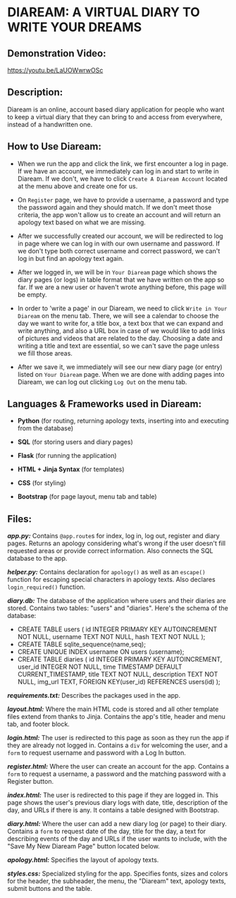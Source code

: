 # DIAREAM: A VIRTUAL DIARY TO WRITE YOUR DREAMS


## Demonstration Video:
https://youtu.be/LaUOWwrwOSc


## Description:
Diaream is an online, account based diary application for people who want to keep a virtual diary that they can bring to and access from everywhere, instead of a handwritten one.


## How to Use Diaream:
- When we run the app and click the link, we first encounter a log in page. If we have an account, we immediately can log in and start to write in Diaream. If we don't, we have to click `Create A Diaream Account` located at the menu above and create one for us.

- On `Register` page, we have to provide a username, a password and type the password again and they should match. If we don't meet those criteria, the app won't allow us to create an account and will return an apology text based on what we are missing.

- After we successfully created our account, we will be redirected to log in page where we can log in with our own username and password. If we don't type both correct username and correct password, we can't log in but find an apology text again.

- After we logged in, we will be in `Your Diaream` page which shows the diary pages (or logs) in table format that we have written on the app so far. If we are a new user or haven't wrote anything before, this page will be empty.
 
- In order to 'write a page' in our Diaream, we need to click `Write in Your Diaream` on the menu tab. There, we will see a calendar to choose the day we want to write for, a title box, a text box that we can expand and write anything, and also a URL box in case of we would like to add links of pictures and videos that are related to the day. Choosing a date and writing a title and text are essential, so we can't save the page unless we fill those areas.

- After we save it, we immediately will see our new diary page (or entry) listed on `Your Diaream` page. When we are done with adding pages into Diaream, we can log out clicking `Log Out` on the menu tab.


## Languages & Frameworks used in Diaream:
- **Python** (for routing, returning apology texts, inserting into and executing from the database)

- **SQL** (for storing users and diary pages)

- **Flask** (for running the application)

- **HTML + Jinja Syntax** (for templates)

- **CSS** (for styling)

- **Bootstrap** (for page layout, menu tab and table)


## Files:
***app.py:*** Contains `@app.route`s for index, log in, log out, register and diary pages. Returns an apology considering what's wrong if the user doesn't fill requested areas or provide correct information. Also connects the SQL database to the app.

***helper.py:*** Contains declaration for `apology()` as well as an `escape()` function for escaping special characters in apology texts. Also declares `login_required()` function.

***diary.db:*** The database of the application where users and their diaries are stored. Contains two tables: "users" and "diaries". Here's the schema of the database:
- CREATE TABLE users ( id INTEGER PRIMARY KEY AUTOINCREMENT NOT NULL, username TEXT NOT NULL, hash TEXT NOT NULL );
- CREATE TABLE sqlite_sequence(name,seq);
- CREATE UNIQUE INDEX username ON users (username);
- CREATE TABLE diaries ( id INTEGER PRIMARY KEY AUTOINCREMENT, user_id INTEGER NOT NULL, time TIMESTAMP DEFAULT CURRENT_TIMESTAMP, title TEXT NOT NULL, description TEXT NOT NULL, img_url TEXT, FOREIGN KEY(user_id) REFERENCES users(id) );

***requirements.txt:*** Describes the packages used in the app.

***layout.html:*** Where the main HTML code is stored and all other template files extend from thanks to Jinja. Contains the app's title, header and menu tab, and footer block.

***login.html:*** The user is redirected to this page as soon as they run the app if they are already not logged in. Contains a `div` for welcoming the user, and a `form` to request username and password with a Log In button.

***register.html:*** Where the user can create an account for the app. Contains a `form` to request a username, a password and the matching password with a Register button.

***index.html:*** The user is redirected to this page if they are logged in. This page shows the user's previous diary logs with date, title, description of the day, and URLs if there is any. It contains a table designed with Bootstrap.

***diary.html:*** Where the user can add a new diary log (or page) to their diary. Contains a `form` to request date of the day, title for the day, a text for describing events of the day and URLs if the user wants to include, with the "Save My New Diaream Page" button located below.

***apology.html:*** Specifies the layout of apology texts.

***styles.css:*** Specialized styling for the app. Specifies fonts, sizes and colors for the header, the subheader, the menu, the "Diaream" text, apology texts, submit buttons and the table.
